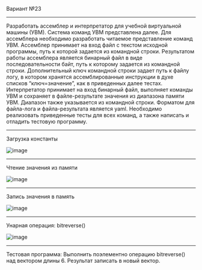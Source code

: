 Вариант №23

-------------------------------------------------

Разработать ассемблер и интерпретатор для учебной виртуальной машины 
(УВМ). Система команд УВМ представлена далее. 
Для ассемблера необходимо разработать читаемое представление команд 
УВМ. Ассемблер принимает на вход файл с текстом исходной программы, путь к 
которой задается из командной строки. Результатом работы ассемблера является 
бинарный файл в виде последовательности байт, путь к которому задается из 
командной строки. Дополнительный ключ командной строки задает путь к файлу
логу, в котором хранятся ассемблированные инструкции в духе списков 
“ключ=значение”, как в приведенных далее тестах. 
Интерпретатор принимает на вход бинарный файл, выполняет команды УВМ 
и сохраняет в файле-результате значения из диапазона памяти УВМ. Диапазон 
также указывается из командной строки. 
Форматом для файла-лога и файла-результата является yaml. 
Необходимо реализовать приведенные тесты для всех команд, а также 
написать и отладить тестовую программу.

-------------------------------------------------

Загрузка константы 


![image](https://github.com/user-attachments/assets/679dcd16-a704-4259-9bc5-d708303412cf)


-------------------------------------------------
Чтение значения из памяти



![image](https://github.com/user-attachments/assets/72cbd0e5-dd5e-4e2e-b72d-90b2ba3d8ac8)

-------------------------------------------------
Запись значения в память 



![image](https://github.com/user-attachments/assets/ee0d19a8-5373-4cb5-bf8b-7bf9801ecdaf)

-------------------------------------------------
Унарная операция: bitreverse()



![image](https://github.com/user-attachments/assets/8fb9c2f7-be85-48d3-9d20-2aee6b20b382)

-------------------------------------------------

Тестовая программа:
Выполнить поэлементно операцию bitreverse() над вектором длины 6. 
Результат записать в новый вектор. 
